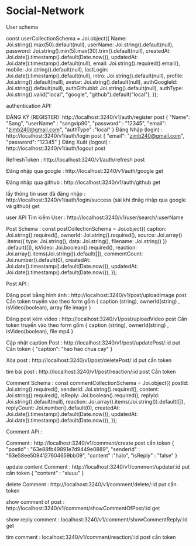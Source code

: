 # Social-Network


User schema 

const userCollectionSchema = Joi.object({
  Name: Joi.string().max(50).default(null),
  userName: Joi.string().default(null),
  password: Joi.string().min(5).max(30).trim().default(null),
  createdAt: Joi.date().timestamp().default(Date.now()),
  updatedAt: Joi.date().timestamp().default(null),
  email: Joi.string().required().email(),
  mobile: Joi.string().default(null),
  lastLogin: Joi.date().timestamp().default(null),
  intro: Joi.string().default(null),
  profile: Joi.string().default(null),
  avatar: Joi.string().default(null),
  authGoogleId: Joi.string().default(null),
  authGithubId: Joi.string().default(null),
  authType: Joi.string().valid("local", "google", "github").default("local"),
});

authentication API:


ĐĂNG KÝ (REGISTER):  http://localhost:3240/v1/auth/register  post
{
  "Name": "Sang",
  "userName" : "sangvip90",
  "password" : "12345",
  "email": "zimb240@gmail.com",
  "authType" :"local"
}
Đăng Nhập (login) : http://localhost:3240/v1/auth/login    post
{
    "email": "zimb240@gmail.com",
    "password": "12345"
}
Đăng Xuất (logout) : http://localhost:3240/v1/auth/logout   post

RefreshToken : http://localhost:3240/v1/auth/refresh   post

Đăng nhập qua google : http://localhost:3240/v1/auth/google    get

Đăng nhập qua github : http://localhost:3240/v1/auth/github    get

lấy thông tin user đã đăng nhập : http://localhost:3240/v1/auth/login/success     (sài khi đnăg nhập qua google và github) get

user API
Tìm kiếm User : http://localhost:3240/v1/user/search/:userName


Post Schema : 
const postCollectionSchema = Joi.object({
  caption: Joi.string().required(),
  ownerId: Joi.string().required(),
  source: Joi.array()
    .items({ type: Joi.string(), data: Joi.string(), filename: Joi.string() })
    .default([]),
  isVideo: Joi.boolean().required(),
  reaction: Joi.array().items(Joi.string()).default([]),
  commentCount: Joi.number().default(0),
  createdAt: Joi.date().timestamp().default(Date.now()),
  updatedAt: Joi.date().timestamp().default(Date.now()),
});

Post API : 

Đăng post bằng hình ảnh : http://localhost:3240/v1/post/uploadImage            post
Cần token 
truyền vào theo form gồm 
{
  caption (string),
  ownerId(string) ,
  isVideo(boolean),
  array file image
}


Đăng post kèm video : http://localhost:3240/v1/post/uploadVideo                 post 
Cần token 
truyền vào theo form gồm 
{
  caption (string),
  ownerId(string) ,
  isVideo(boolean),
  file mp4
}

Cập nhật caption Post : http://localhost:3240/v1/post/updatePost/:id            put
Cần token
{
  "caption": "hao hao chua cay"
}

Xóa post : http://localhost:3240/v1/post/deletePost/:id           put
cần token


tim bài post : http://localhost:3240/v1/post/reaction/:id        post
Cần token

Comment Schema : 
const commentCollectionSchema = Joi.object({
  postId: Joi.string().required(),
  senderId: Joi.string().required(),
  content: Joi.string().required(),
  isReply: Joi.boolean().required(),
  replyId: Joi.string().default(null),
  reaction: Joi.array().items(Joi.string()).default([]),
  replyCount: Joi.number().default(0),
  createdAt: Joi.date().timestamp().default(Date.now()),
  updatedAt: Joi.date().timestamp().default(Date.now()),
});

Comment APi : 

Comment :  http://localhost:3240/v1/comment/create     post
cần token
{
  "postId" : "63e88fb49891e7d9449e0889",
  "senderId" : "63e58ee5094127604659bb09",
  "content" :"halo",
  "isReply" : "false"
}

update content Comment : http://localhost:3240/v1/comment/update/:id    put 
cần token
{
  "content" : "siuuu"
}

delete Comment : http://localhost:3240/v1/comment/delete/:id    put 
cần token

show comment of post : http://localhost:3240/v1/comment/showCommentOfPost/:id     get

show reply comment : localhost:3240/v1/comment/showCommentReply/:id      get

tim comment : localhost:3240/v1/comment/reaction/:id      post
cần token


